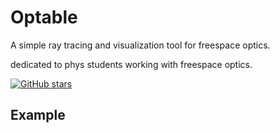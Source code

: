 # Optable

A simple ray tracing and visualization tool for freespace optics.

dedicated to phys students working with freespace optics.

[![GitHub stars](https://img.shields.io/github/stars/tim4431/optable?style=for-the-badge)]()

## Example
